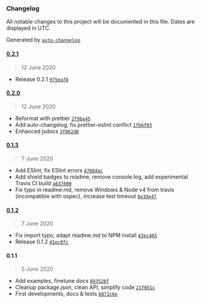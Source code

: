 ### Changelog

All notable changes to this project will be documented in this file. Dates are displayed in UTC.

Generated by [`auto-changelog`](https://github.com/CookPete/auto-changelog).

#### [0.2.1](https://github.com/webketje/metalsmith-taxonomy/compare/0.2.0...0.2.1)

> 12 June 2020

- Release 0.2.1 [`975ea70`](https://github.com/webketje/metalsmith-taxonomy/commit/975ea701aff532db837c274e1fdfc7d9a022bb19)

#### [0.2.0](https://github.com/webketje/metalsmith-taxonomy/compare/0.1.3...0.2.0)

> 12 June 2020

- Reformat with prettier [`2f9ba45`](https://github.com/webketje/metalsmith-taxonomy/commit/2f9ba45bdc75826c45a7030c7df08de25a00dd8a)
- Add auto-changelog, fix prettier-eslint conflict [`1fb6f03`](https://github.com/webketje/metalsmith-taxonomy/commit/1fb6f0386cd8a8e50900b4632d1751977f175404)
- Enhanced jsdocs [`3f062d0`](https://github.com/webketje/metalsmith-taxonomy/commit/3f062d0d47c6eabb886c4712c7ff1c85a4d1a99e)

#### [0.1.3](https://github.com/webketje/metalsmith-taxonomy/compare/0.1.2...0.1.3)

> 7 June 2020

- Add ESlint, fix ESlint errors [`47684ac`](https://github.com/webketje/metalsmith-taxonomy/commit/47684ac6bc2536c9c40a0eff5683828604d507ee)
- Add shield badges to readme, remove console.log, add experimental Travis CI build [`a837600`](https://github.com/webketje/metalsmith-taxonomy/commit/a83760051e3bd26b1fa76ce3d236cf9e9bee650c)
- Fix typo in readme.md, remove Windows & Node v4 from travis (incompatible with ospec), increase test timeout [`8e3de47`](https://github.com/webketje/metalsmith-taxonomy/commit/8e3de472843a3b248e3713dafe6d3fafce00209d)

#### [0.1.2](https://github.com/webketje/metalsmith-taxonomy/compare/0.1.1...0.1.2)

> 7 June 2020

- Fix import typo, adapt readme.md to NPM install [`43ec465`](https://github.com/webketje/metalsmith-taxonomy/commit/43ec465d319b20baecb263ec5e94bbaaa39a8584)
- Release 0.1.2 [`d1ec8fc`](https://github.com/webketje/metalsmith-taxonomy/commit/d1ec8fcadcdbb4030903d8c222f2c30ac14c4460)

#### 0.1.1

> 5 June 2020

- Add examples, finetune docs [`893526f`](https://github.com/webketje/metalsmith-taxonomy/commit/893526f13e5d2502c9dcf1273336ce9654329615)
- Cleanup package.json, clean API, simplify code [`21f051c`](https://github.com/webketje/metalsmith-taxonomy/commit/21f051c0e02a57480c21e764693550c6e82fc8a6)
- First developments, docs & tests [`6871c6e`](https://github.com/webketje/metalsmith-taxonomy/commit/6871c6e230ccd0fda92237a0a73b1b3456012c54)
